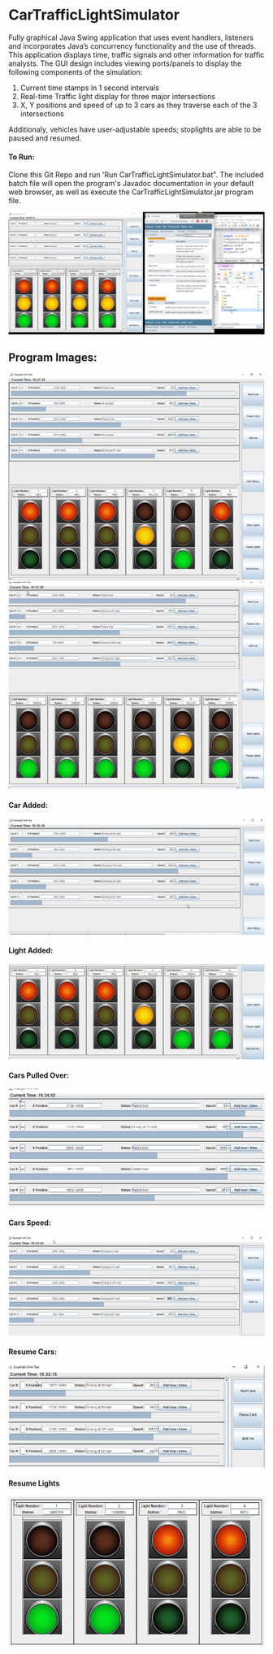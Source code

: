 # CarTrafficLightSimulator
Fully graphical Java Swing application that uses event handlers, listeners and incorporates Java’s concurrency functionality and the use of threads. This application displays time, traffic signals and other information for traffic analysts. The GUI design includes viewing ports/panels to display the following components of the simulation:

1. Current time stamps in 1 second intervals
2. Real-time Traffic light display for three major intersections
3. X, Y positions and speed of up to 3 cars as they traverse each of the 3 intersections

Additionaly, vehicles have user-adjustable speeds; stoplights are able to be paused and resumed.

#### To Run:
 Clone this Git Repo and run 'Run CarTrafficLightSimulator.bat". The included batch file will open the program's Javadoc documentation in your default web browser, as well as execute the CarTrafficLightSimulator.jar program file.

<img src="https://github.com/brianvegh/CarTrafficLightSimulator/blob/main/images/ProgramExecutionviaBatchFile.png">



## Program Images:

<img src="https://github.com/brianvegh/CarTrafficLightSimulator/blob/main/images/c3.png">



<img src="https://github.com/brianvegh/CarTrafficLightSimulator/blob/main/images/c2.png">


#### Car Added:
<img src="https://github.com/brianvegh/CarTrafficLightSimulator/blob/main/images/carAdded.png">


#### Light Added:
<img src="https://github.com/brianvegh/CarTrafficLightSimulator/blob/main/images/lightAdded.png">


#### Cars Pulled Over:
<img src="https://github.com/brianvegh/CarTrafficLightSimulator/blob/main/images/pulledOver.png">


#### Cars Speed:
<img src="https://github.com/brianvegh/CarTrafficLightSimulator/blob/main/images/speed.png">


#### Resume Cars:
<img src="https://github.com/brianvegh/CarTrafficLightSimulator/blob/main/images/resumeCars.png">


#### Resume Lights
<img src="https://github.com/brianvegh/CarTrafficLightSimulator/blob/main/images/resumeLights.png">

